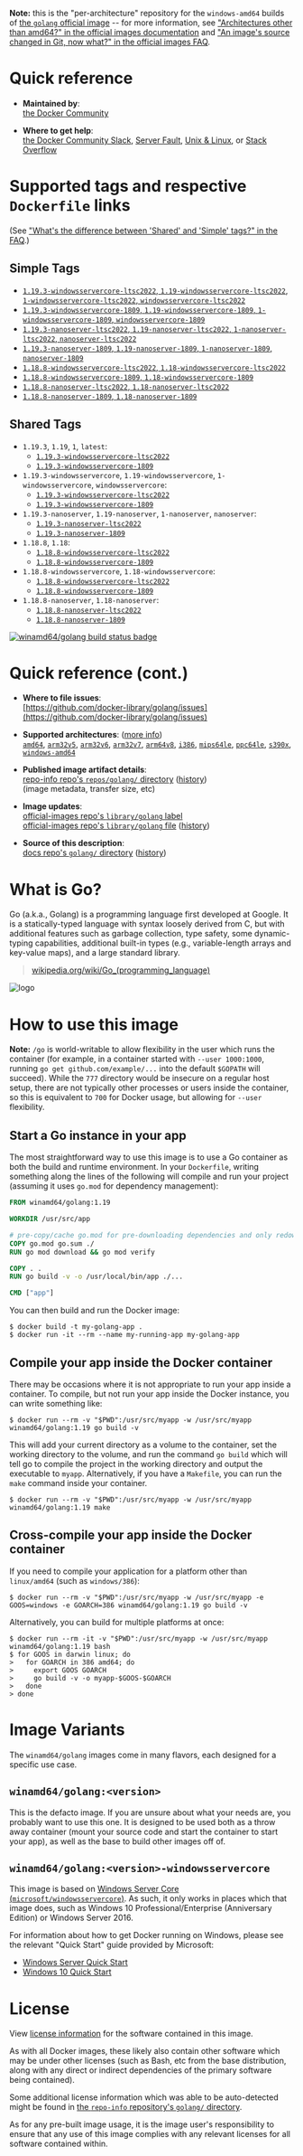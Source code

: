 <!--

********************************************************************************

WARNING:

    DO NOT EDIT "golang/README.md"

    IT IS AUTO-GENERATED

    (from the other files in "golang/" combined with a set of templates)

********************************************************************************

-->

**Note:** this is the "per-architecture" repository for the `windows-amd64` builds of [the `golang` official image](https://hub.docker.com/_/golang) -- for more information, see ["Architectures other than amd64?" in the official images documentation](https://github.com/docker-library/official-images#architectures-other-than-amd64) and ["An image's source changed in Git, now what?" in the official images FAQ](https://github.com/docker-library/faq#an-images-source-changed-in-git-now-what).

# Quick reference

-	**Maintained by**:  
	[the Docker Community](https://github.com/docker-library/golang)

-	**Where to get help**:  
	[the Docker Community Slack](https://dockr.ly/slack), [Server Fault](https://serverfault.com/help/on-topic), [Unix & Linux](https://unix.stackexchange.com/help/on-topic), or [Stack Overflow](https://stackoverflow.com/help/on-topic)

# Supported tags and respective `Dockerfile` links

(See ["What's the difference between 'Shared' and 'Simple' tags?" in the FAQ](https://github.com/docker-library/faq#whats-the-difference-between-shared-and-simple-tags).)

## Simple Tags

-	[`1.19.3-windowsservercore-ltsc2022`, `1.19-windowsservercore-ltsc2022`, `1-windowsservercore-ltsc2022`, `windowsservercore-ltsc2022`](https://github.com/docker-library/golang/blob/30403f1c144bf7773508cfbab5de09ecf4dbddf9/1.19/windows/windowsservercore-ltsc2022/Dockerfile)
-	[`1.19.3-windowsservercore-1809`, `1.19-windowsservercore-1809`, `1-windowsservercore-1809`, `windowsservercore-1809`](https://github.com/docker-library/golang/blob/30403f1c144bf7773508cfbab5de09ecf4dbddf9/1.19/windows/windowsservercore-1809/Dockerfile)
-	[`1.19.3-nanoserver-ltsc2022`, `1.19-nanoserver-ltsc2022`, `1-nanoserver-ltsc2022`, `nanoserver-ltsc2022`](https://github.com/docker-library/golang/blob/30403f1c144bf7773508cfbab5de09ecf4dbddf9/1.19/windows/nanoserver-ltsc2022/Dockerfile)
-	[`1.19.3-nanoserver-1809`, `1.19-nanoserver-1809`, `1-nanoserver-1809`, `nanoserver-1809`](https://github.com/docker-library/golang/blob/30403f1c144bf7773508cfbab5de09ecf4dbddf9/1.19/windows/nanoserver-1809/Dockerfile)
-	[`1.18.8-windowsservercore-ltsc2022`, `1.18-windowsservercore-ltsc2022`](https://github.com/docker-library/golang/blob/0a2ec6cac5368744f0cc69028322dc5cebdb9f27/1.18/windows/windowsservercore-ltsc2022/Dockerfile)
-	[`1.18.8-windowsservercore-1809`, `1.18-windowsservercore-1809`](https://github.com/docker-library/golang/blob/0a2ec6cac5368744f0cc69028322dc5cebdb9f27/1.18/windows/windowsservercore-1809/Dockerfile)
-	[`1.18.8-nanoserver-ltsc2022`, `1.18-nanoserver-ltsc2022`](https://github.com/docker-library/golang/blob/0a2ec6cac5368744f0cc69028322dc5cebdb9f27/1.18/windows/nanoserver-ltsc2022/Dockerfile)
-	[`1.18.8-nanoserver-1809`, `1.18-nanoserver-1809`](https://github.com/docker-library/golang/blob/0a2ec6cac5368744f0cc69028322dc5cebdb9f27/1.18/windows/nanoserver-1809/Dockerfile)

## Shared Tags

-	`1.19.3`, `1.19`, `1`, `latest`:
	-	[`1.19.3-windowsservercore-ltsc2022`](https://github.com/docker-library/golang/blob/30403f1c144bf7773508cfbab5de09ecf4dbddf9/1.19/windows/windowsservercore-ltsc2022/Dockerfile)
	-	[`1.19.3-windowsservercore-1809`](https://github.com/docker-library/golang/blob/30403f1c144bf7773508cfbab5de09ecf4dbddf9/1.19/windows/windowsservercore-1809/Dockerfile)
-	`1.19.3-windowsservercore`, `1.19-windowsservercore`, `1-windowsservercore`, `windowsservercore`:
	-	[`1.19.3-windowsservercore-ltsc2022`](https://github.com/docker-library/golang/blob/30403f1c144bf7773508cfbab5de09ecf4dbddf9/1.19/windows/windowsservercore-ltsc2022/Dockerfile)
	-	[`1.19.3-windowsservercore-1809`](https://github.com/docker-library/golang/blob/30403f1c144bf7773508cfbab5de09ecf4dbddf9/1.19/windows/windowsservercore-1809/Dockerfile)
-	`1.19.3-nanoserver`, `1.19-nanoserver`, `1-nanoserver`, `nanoserver`:
	-	[`1.19.3-nanoserver-ltsc2022`](https://github.com/docker-library/golang/blob/30403f1c144bf7773508cfbab5de09ecf4dbddf9/1.19/windows/nanoserver-ltsc2022/Dockerfile)
	-	[`1.19.3-nanoserver-1809`](https://github.com/docker-library/golang/blob/30403f1c144bf7773508cfbab5de09ecf4dbddf9/1.19/windows/nanoserver-1809/Dockerfile)
-	`1.18.8`, `1.18`:
	-	[`1.18.8-windowsservercore-ltsc2022`](https://github.com/docker-library/golang/blob/0a2ec6cac5368744f0cc69028322dc5cebdb9f27/1.18/windows/windowsservercore-ltsc2022/Dockerfile)
	-	[`1.18.8-windowsservercore-1809`](https://github.com/docker-library/golang/blob/0a2ec6cac5368744f0cc69028322dc5cebdb9f27/1.18/windows/windowsservercore-1809/Dockerfile)
-	`1.18.8-windowsservercore`, `1.18-windowsservercore`:
	-	[`1.18.8-windowsservercore-ltsc2022`](https://github.com/docker-library/golang/blob/0a2ec6cac5368744f0cc69028322dc5cebdb9f27/1.18/windows/windowsservercore-ltsc2022/Dockerfile)
	-	[`1.18.8-windowsservercore-1809`](https://github.com/docker-library/golang/blob/0a2ec6cac5368744f0cc69028322dc5cebdb9f27/1.18/windows/windowsservercore-1809/Dockerfile)
-	`1.18.8-nanoserver`, `1.18-nanoserver`:
	-	[`1.18.8-nanoserver-ltsc2022`](https://github.com/docker-library/golang/blob/0a2ec6cac5368744f0cc69028322dc5cebdb9f27/1.18/windows/nanoserver-ltsc2022/Dockerfile)
	-	[`1.18.8-nanoserver-1809`](https://github.com/docker-library/golang/blob/0a2ec6cac5368744f0cc69028322dc5cebdb9f27/1.18/windows/nanoserver-1809/Dockerfile)

[![winamd64/golang build status badge](https://img.shields.io/jenkins/s/https/doi-janky.infosiftr.net/job/multiarch/job/windows-amd64/job/golang.svg?label=winamd64/golang%20%20build%20job)](https://doi-janky.infosiftr.net/job/multiarch/job/windows-amd64/job/golang/)

# Quick reference (cont.)

-	**Where to file issues**:  
	[https://github.com/docker-library/golang/issues](https://github.com/docker-library/golang/issues)

-	**Supported architectures**: ([more info](https://github.com/docker-library/official-images#architectures-other-than-amd64))  
	[`amd64`](https://hub.docker.com/r/amd64/golang/), [`arm32v5`](https://hub.docker.com/r/arm32v5/golang/), [`arm32v6`](https://hub.docker.com/r/arm32v6/golang/), [`arm32v7`](https://hub.docker.com/r/arm32v7/golang/), [`arm64v8`](https://hub.docker.com/r/arm64v8/golang/), [`i386`](https://hub.docker.com/r/i386/golang/), [`mips64le`](https://hub.docker.com/r/mips64le/golang/), [`ppc64le`](https://hub.docker.com/r/ppc64le/golang/), [`s390x`](https://hub.docker.com/r/s390x/golang/), [`windows-amd64`](https://hub.docker.com/r/winamd64/golang/)

-	**Published image artifact details**:  
	[repo-info repo's `repos/golang/` directory](https://github.com/docker-library/repo-info/blob/master/repos/golang) ([history](https://github.com/docker-library/repo-info/commits/master/repos/golang))  
	(image metadata, transfer size, etc)

-	**Image updates**:  
	[official-images repo's `library/golang` label](https://github.com/docker-library/official-images/issues?q=label%3Alibrary%2Fgolang)  
	[official-images repo's `library/golang` file](https://github.com/docker-library/official-images/blob/master/library/golang) ([history](https://github.com/docker-library/official-images/commits/master/library/golang))

-	**Source of this description**:  
	[docs repo's `golang/` directory](https://github.com/docker-library/docs/tree/master/golang) ([history](https://github.com/docker-library/docs/commits/master/golang))

# What is Go?

Go (a.k.a., Golang) is a programming language first developed at Google. It is a statically-typed language with syntax loosely derived from C, but with additional features such as garbage collection, type safety, some dynamic-typing capabilities, additional built-in types (e.g., variable-length arrays and key-value maps), and a large standard library.

> [wikipedia.org/wiki/Go_(programming_language)](http://en.wikipedia.org/wiki/Go_%28programming_language%29)

![logo](https://raw.githubusercontent.com/docker-library/docs/01c12653951b2fe592c1f93a13b4e289ada0e3a1/golang/logo.png)

# How to use this image

**Note:** `/go` is world-writable to allow flexibility in the user which runs the container (for example, in a container started with `--user 1000:1000`, running `go get github.com/example/...` into the default `$GOPATH` will succeed). While the `777` directory would be insecure on a regular host setup, there are not typically other processes or users inside the container, so this is equivalent to `700` for Docker usage, but allowing for `--user` flexibility.

## Start a Go instance in your app

The most straightforward way to use this image is to use a Go container as both the build and runtime environment. In your `Dockerfile`, writing something along the lines of the following will compile and run your project (assuming it uses `go.mod` for dependency management):

```dockerfile
FROM winamd64/golang:1.19

WORKDIR /usr/src/app

# pre-copy/cache go.mod for pre-downloading dependencies and only redownloading them in subsequent builds if they change
COPY go.mod go.sum ./
RUN go mod download && go mod verify

COPY . .
RUN go build -v -o /usr/local/bin/app ./...

CMD ["app"]
```

You can then build and run the Docker image:

```console
$ docker build -t my-golang-app .
$ docker run -it --rm --name my-running-app my-golang-app
```

## Compile your app inside the Docker container

There may be occasions where it is not appropriate to run your app inside a container. To compile, but not run your app inside the Docker instance, you can write something like:

```console
$ docker run --rm -v "$PWD":/usr/src/myapp -w /usr/src/myapp winamd64/golang:1.19 go build -v
```

This will add your current directory as a volume to the container, set the working directory to the volume, and run the command `go build` which will tell go to compile the project in the working directory and output the executable to `myapp`. Alternatively, if you have a `Makefile`, you can run the `make` command inside your container.

```console
$ docker run --rm -v "$PWD":/usr/src/myapp -w /usr/src/myapp winamd64/golang:1.19 make
```

## Cross-compile your app inside the Docker container

If you need to compile your application for a platform other than `linux/amd64` (such as `windows/386`):

```console
$ docker run --rm -v "$PWD":/usr/src/myapp -w /usr/src/myapp -e GOOS=windows -e GOARCH=386 winamd64/golang:1.19 go build -v
```

Alternatively, you can build for multiple platforms at once:

```console
$ docker run --rm -it -v "$PWD":/usr/src/myapp -w /usr/src/myapp winamd64/golang:1.19 bash
$ for GOOS in darwin linux; do
>   for GOARCH in 386 amd64; do
>     export GOOS GOARCH
>     go build -v -o myapp-$GOOS-$GOARCH
>   done
> done
```

# Image Variants

The `winamd64/golang` images come in many flavors, each designed for a specific use case.

## `winamd64/golang:<version>`

This is the defacto image. If you are unsure about what your needs are, you probably want to use this one. It is designed to be used both as a throw away container (mount your source code and start the container to start your app), as well as the base to build other images off of.

## `winamd64/golang:<version>-windowsservercore`

This image is based on [Windows Server Core (`microsoft/windowsservercore`)](https://hub.docker.com/r/microsoft/windowsservercore/). As such, it only works in places which that image does, such as Windows 10 Professional/Enterprise (Anniversary Edition) or Windows Server 2016.

For information about how to get Docker running on Windows, please see the relevant "Quick Start" guide provided by Microsoft:

-	[Windows Server Quick Start](https://msdn.microsoft.com/en-us/virtualization/windowscontainers/quick_start/quick_start_windows_server)
-	[Windows 10 Quick Start](https://msdn.microsoft.com/en-us/virtualization/windowscontainers/quick_start/quick_start_windows_10)

# License

View [license information](http://golang.org/LICENSE) for the software contained in this image.

As with all Docker images, these likely also contain other software which may be under other licenses (such as Bash, etc from the base distribution, along with any direct or indirect dependencies of the primary software being contained).

Some additional license information which was able to be auto-detected might be found in [the `repo-info` repository's `golang/` directory](https://github.com/docker-library/repo-info/tree/master/repos/golang).

As for any pre-built image usage, it is the image user's responsibility to ensure that any use of this image complies with any relevant licenses for all software contained within.
